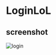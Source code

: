 # LoginLoL
## screenshot
<img src="https://media.discordapp.net/attachments/979043101488349214/1025037865463332874/Screenshot_5.png?width=1233&height=573" alt="login">

